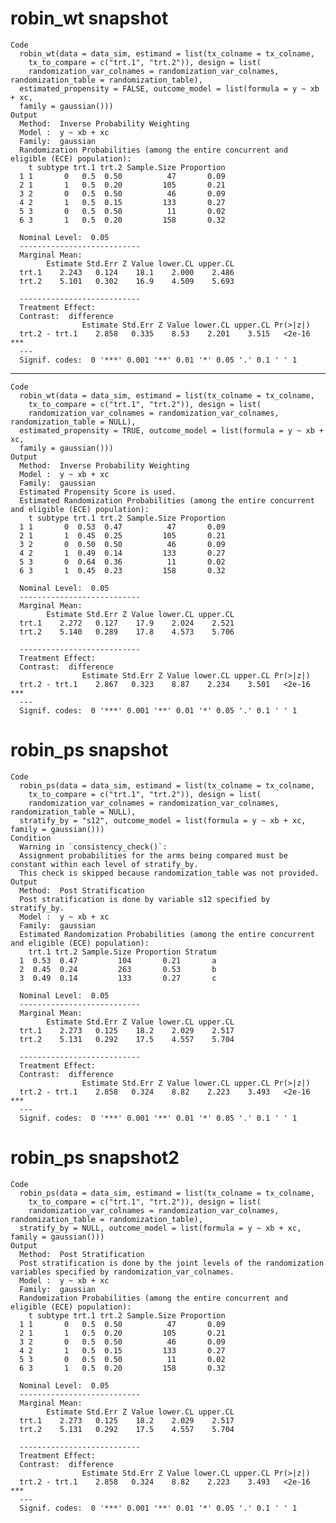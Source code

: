 # robin_wt snapshot

    Code
      robin_wt(data = data_sim, estimand = list(tx_colname = tx_colname,
        tx_to_compare = c("trt.1", "trt.2")), design = list(
        randomization_var_colnames = randomization_var_colnames, randomization_table = randomization_table),
      estimated_propensity = FALSE, outcome_model = list(formula = y ~ xb + xc,
      family = gaussian()))
    Output
      Method:  Inverse Probability Weighting 
      Model :  y ~ xb + xc 
      Family:  gaussian 
      Randomization Probabilities (among the entire concurrent and eligible (ECE) population): 
        t subtype trt.1 trt.2 Sample.Size Proportion
      1 1       0   0.5  0.50          47       0.09
      2 1       1   0.5  0.20         105       0.21
      3 2       0   0.5  0.50          46       0.09
      4 2       1   0.5  0.15         133       0.27
      5 3       0   0.5  0.50          11       0.02
      6 3       1   0.5  0.20         158       0.32 
      
      Nominal Level:  0.05 
      ---------------------------
      Marginal Mean: 
            Estimate Std.Err Z Value lower.CL upper.CL
      trt.1    2.243   0.124    18.1    2.000    2.486
      trt.2    5.101   0.302    16.9    4.509    5.693
      
      ---------------------------
      Treatment Effect: 
      Contrast:  difference 
                    Estimate Std.Err Z Value lower.CL upper.CL Pr(>|z|)    
      trt.2 - trt.1    2.858   0.335    8.53    2.201    3.515   <2e-16 ***
      ---
      Signif. codes:  0 '***' 0.001 '**' 0.01 '*' 0.05 '.' 0.1 ' ' 1

---

    Code
      robin_wt(data = data_sim, estimand = list(tx_colname = tx_colname,
        tx_to_compare = c("trt.1", "trt.2")), design = list(
        randomization_var_colnames = randomization_var_colnames, randomization_table = NULL),
      estimated_propensity = TRUE, outcome_model = list(formula = y ~ xb + xc,
      family = gaussian()))
    Output
      Method:  Inverse Probability Weighting 
      Model :  y ~ xb + xc 
      Family:  gaussian 
      Estimated Propensity Score is used.
      Estimated Randomization Probabilities (among the entire concurrent and eligible (ECE) population): 
        t subtype trt.1 trt.2 Sample.Size Proportion
      1 1       0  0.53  0.47          47       0.09
      2 1       1  0.45  0.25         105       0.21
      3 2       0  0.50  0.50          46       0.09
      4 2       1  0.49  0.14         133       0.27
      5 3       0  0.64  0.36          11       0.02
      6 3       1  0.45  0.23         158       0.32 
      
      Nominal Level:  0.05 
      ---------------------------
      Marginal Mean: 
            Estimate Std.Err Z Value lower.CL upper.CL
      trt.1    2.272   0.127    17.9    2.024    2.521
      trt.2    5.140   0.289    17.8    4.573    5.706
      
      ---------------------------
      Treatment Effect: 
      Contrast:  difference 
                    Estimate Std.Err Z Value lower.CL upper.CL Pr(>|z|)    
      trt.2 - trt.1    2.867   0.323    8.87    2.234    3.501   <2e-16 ***
      ---
      Signif. codes:  0 '***' 0.001 '**' 0.01 '*' 0.05 '.' 0.1 ' ' 1

# robin_ps snapshot

    Code
      robin_ps(data = data_sim, estimand = list(tx_colname = tx_colname,
        tx_to_compare = c("trt.1", "trt.2")), design = list(
        randomization_var_colnames = randomization_var_colnames, randomization_table = NULL),
      stratify_by = "s12", outcome_model = list(formula = y ~ xb + xc, family = gaussian()))
    Condition
      Warning in `consistency_check()`:
      Assignment probabilities for the arms being compared must be constant within each level of stratify_by.
      This check is skipped because randomization_table was not provided.
    Output
      Method:  Post Stratification 
      Post stratification is done by variable s12 specified by stratify_by.
      Model :  y ~ xb + xc 
      Family:  gaussian 
      Estimated Randomization Probabilities (among the entire concurrent and eligible (ECE) population): 
        trt.1 trt.2 Sample.Size Proportion Stratum
      1  0.53  0.47         104       0.21       a
      2  0.45  0.24         263       0.53       b
      3  0.49  0.14         133       0.27       c 
      
      Nominal Level:  0.05 
      ---------------------------
      Marginal Mean: 
            Estimate Std.Err Z Value lower.CL upper.CL
      trt.1    2.273   0.125    18.2    2.029    2.517
      trt.2    5.131   0.292    17.5    4.557    5.704
      
      ---------------------------
      Treatment Effect: 
      Contrast:  difference 
                    Estimate Std.Err Z Value lower.CL upper.CL Pr(>|z|)    
      trt.2 - trt.1    2.858   0.324    8.82    2.223    3.493   <2e-16 ***
      ---
      Signif. codes:  0 '***' 0.001 '**' 0.01 '*' 0.05 '.' 0.1 ' ' 1

# robin_ps snapshot2

    Code
      robin_ps(data = data_sim, estimand = list(tx_colname = tx_colname,
        tx_to_compare = c("trt.1", "trt.2")), design = list(
        randomization_var_colnames = randomization_var_colnames, randomization_table = randomization_table),
      stratify_by = NULL, outcome_model = list(formula = y ~ xb + xc, family = gaussian()))
    Output
      Method:  Post Stratification 
      Post stratification is done by the joint levels of the randomization variables specified by randomization_var_colnames.
      Model :  y ~ xb + xc 
      Family:  gaussian 
      Randomization Probabilities (among the entire concurrent and eligible (ECE) population): 
        t subtype trt.1 trt.2 Sample.Size Proportion
      1 1       0   0.5  0.50          47       0.09
      2 1       1   0.5  0.20         105       0.21
      3 2       0   0.5  0.50          46       0.09
      4 2       1   0.5  0.15         133       0.27
      5 3       0   0.5  0.50          11       0.02
      6 3       1   0.5  0.20         158       0.32 
      
      Nominal Level:  0.05 
      ---------------------------
      Marginal Mean: 
            Estimate Std.Err Z Value lower.CL upper.CL
      trt.1    2.273   0.125    18.2    2.029    2.517
      trt.2    5.131   0.292    17.5    4.557    5.704
      
      ---------------------------
      Treatment Effect: 
      Contrast:  difference 
                    Estimate Std.Err Z Value lower.CL upper.CL Pr(>|z|)    
      trt.2 - trt.1    2.858   0.324    8.82    2.223    3.493   <2e-16 ***
      ---
      Signif. codes:  0 '***' 0.001 '**' 0.01 '*' 0.05 '.' 0.1 ' ' 1

